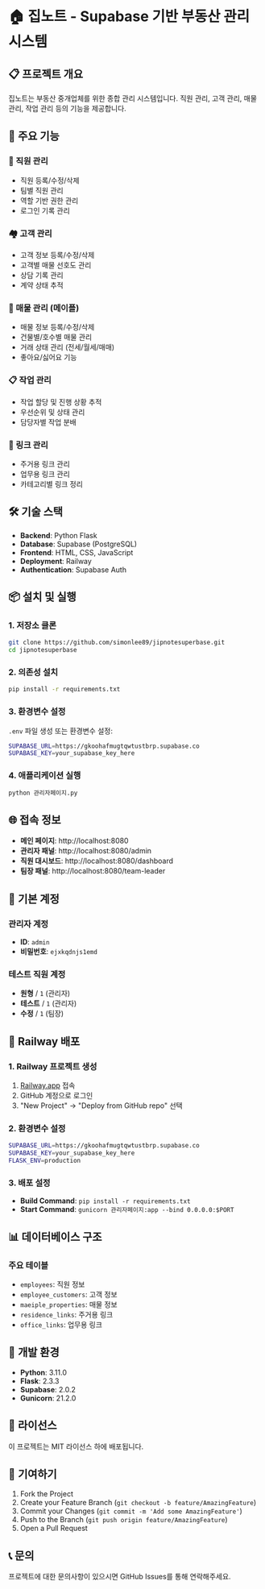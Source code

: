 # 🏠 집노트 - Supabase 기반 부동산 관리 시스템

## 📋 프로젝트 개요

집노트는 부동산 중개업체를 위한 종합 관리 시스템입니다. 직원 관리, 고객 관리, 매물 관리, 작업 관리 등의 기능을 제공합니다.

## 🚀 주요 기능

### 👥 직원 관리
- 직원 등록/수정/삭제
- 팀별 직원 관리
- 역할 기반 권한 관리
- 로그인 기록 관리

### 🏘️ 고객 관리
- 고객 정보 등록/수정/삭제
- 고객별 매물 선호도 관리
- 상담 기록 관리
- 계약 상태 추적

### 🏢 매물 관리 (메이플)
- 매물 정보 등록/수정/삭제
- 건물별/호수별 매물 관리
- 거래 상태 관리 (전세/월세/매매)
- 좋아요/싫어요 기능

### 📋 작업 관리
- 작업 할당 및 진행 상황 추적
- 우선순위 및 상태 관리
- 담당자별 작업 분배

### 🔗 링크 관리
- 주거용 링크 관리
- 업무용 링크 관리
- 카테고리별 링크 정리

## 🛠️ 기술 스택

- **Backend**: Python Flask
- **Database**: Supabase (PostgreSQL)
- **Frontend**: HTML, CSS, JavaScript
- **Deployment**: Railway
- **Authentication**: Supabase Auth

## 📦 설치 및 실행

### 1. 저장소 클론
```bash
git clone https://github.com/simonlee89/jipnotesuperbase.git
cd jipnotesuperbase
```

### 2. 의존성 설치
```bash
pip install -r requirements.txt
```

### 3. 환경변수 설정
`.env` 파일 생성 또는 환경변수 설정:
```bash
SUPABASE_URL=https://gkoohafmugtqwtustbrp.supabase.co
SUPABASE_KEY=your_supabase_key_here
```

### 4. 애플리케이션 실행
```bash
python 관리자페이지.py
```

## 🌐 접속 정보

- **메인 페이지**: http://localhost:8080
- **관리자 패널**: http://localhost:8080/admin
- **직원 대시보드**: http://localhost:8080/dashboard
- **팀장 패널**: http://localhost:8080/team-leader

## 🔐 기본 계정

### 관리자 계정
- **ID**: `admin`
- **비밀번호**: `ejxkqdnjs1emd`

### 테스트 직원 계정
- **원형** / `1` (관리자)
- **테스트** / `1` (관리자)
- **수정** / `1` (팀장)

## 🚂 Railway 배포

### 1. Railway 프로젝트 생성
1. [Railway.app](https://railway.app) 접속
2. GitHub 계정으로 로그인
3. "New Project" → "Deploy from GitHub repo" 선택

### 2. 환경변수 설정
```bash
SUPABASE_URL=https://gkoohafmugtqwtustbrp.supabase.co
SUPABASE_KEY=your_supabase_key_here
FLASK_ENV=production
```

### 3. 배포 설정
- **Build Command**: `pip install -r requirements.txt`
- **Start Command**: `gunicorn 관리자페이지:app --bind 0.0.0.0:$PORT`

## 📊 데이터베이스 구조

### 주요 테이블
- `employees`: 직원 정보
- `employee_customers`: 고객 정보
- `maeiple_properties`: 매물 정보
- `residence_links`: 주거용 링크
- `office_links`: 업무용 링크

## 🔧 개발 환경

- **Python**: 3.11.0
- **Flask**: 2.3.3
- **Supabase**: 2.0.2
- **Gunicorn**: 21.2.0

## 📝 라이선스

이 프로젝트는 MIT 라이선스 하에 배포됩니다.

## 🤝 기여하기

1. Fork the Project
2. Create your Feature Branch (`git checkout -b feature/AmazingFeature`)
3. Commit your Changes (`git commit -m 'Add some AmazingFeature'`)
4. Push to the Branch (`git push origin feature/AmazingFeature`)
5. Open a Pull Request

## 📞 문의

프로젝트에 대한 문의사항이 있으시면 GitHub Issues를 통해 연락해주세요.
